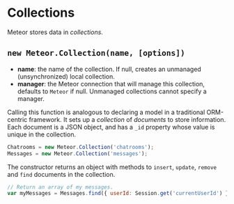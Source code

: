 # Collections

Meteor stores data in *collections*.

## `new Meteor.Collection(name, [options])`

* **name**: the name of the collection. If null, creates an unmanaged (unsynchronized) local collection.
* **manager**: the Meteor connection that will manage this collection, defaults to `Meteor` if null. Unmanaged collections cannot specify a manager.

Calling this function is analogous to declaring a model in a traditional ORM-centric framework. It sets up a *collection* of *documents* to store information. Each document is a JSON object, and has a `_id` property whose value is unique in the collection.

```javascript
Chatrooms = new Meteor.Collection('chatrooms');
Messages = new Meteor.Collection('messages');
```

The constructor returns an object with methods to `insert`, `update`, `remove` and `find` documents in the collection.

```javascript
// Return an array of my messages.
var myMessages = Messages.find({ userId: Session.get('currentUserId') }).fetch();
```


